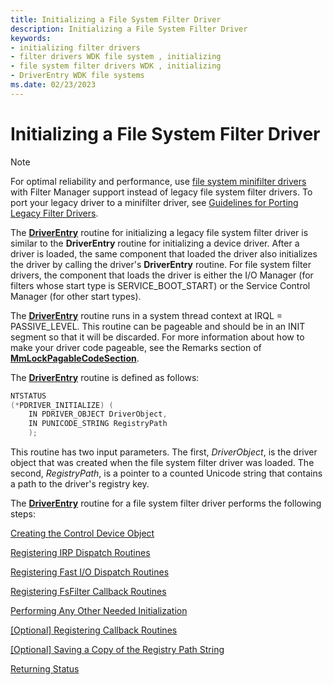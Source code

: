 ```yaml
---
title: Initializing a File System Filter Driver
description: Initializing a File System Filter Driver
keywords:
- initializing filter drivers
- filter drivers WDK file system , initializing
- file system filter drivers WDK , initializing
- DriverEntry WDK file systems
ms.date: 02/23/2023
---
```


# Initializing a File System Filter Driver

> [!NOTE]
> For optimal reliability and performance, use [file system minifilter drivers](./filter-manager-concepts.md) with Filter Manager support instead of legacy file system filter drivers. To port your legacy driver to a minifilter driver, see [Guidelines for Porting Legacy Filter Drivers](guidelines-for-porting-legacy-filter-drivers.md).

The [**DriverEntry**](/windows-hardware/drivers/ddi/wdm/nc-wdm-driver_initialize) routine for initializing a legacy file system filter driver is similar to the **DriverEntry** routine for initializing a device driver. After a driver is loaded, the same component that loaded the driver also initializes the driver by calling the driver's **DriverEntry** routine. For file system filter drivers, the component that loads the driver is either the I/O Manager (for filters whose start type is SERVICE_BOOT_START) or the Service Control Manager (for other start types).

The [**DriverEntry**](/windows-hardware/drivers/ddi/wdm/nc-wdm-driver_initialize) routine runs in a system thread context at IRQL = PASSIVE_LEVEL. This routine can be pageable and should be in an INIT segment so that it will be discarded. For more information about how to make your driver code pageable, see the Remarks section of [**MmLockPagableCodeSection**](/windows-hardware/drivers/ddi/wdm/nf-wdm-mmlockpagablecodesection).

The [**DriverEntry**](/windows-hardware/drivers/ddi/wdm/nc-wdm-driver_initialize) routine is defined as follows:

```cpp
NTSTATUS 
(*PDRIVER_INITIALIZE) ( 
    IN PDRIVER_OBJECT DriverObject, 
    IN PUNICODE_STRING RegistryPath 
    ); 
```

This routine has two input parameters. The first, *DriverObject*, is the driver object that was created when the file system filter driver was loaded. The second, *RegistryPath*, is a pointer to a counted Unicode string that contains a path to the driver's registry key.

The [**DriverEntry**](/windows-hardware/drivers/ddi/wdm/nc-wdm-driver_initialize) routine for a file system filter driver performs the following steps:

[Creating the Control Device Object](creating-the-control-device-object.md)

[Registering IRP Dispatch Routines](registering-irp-dispatch-routines.md)

[Registering Fast I/O Dispatch Routines](registering-fast-i-o-dispatch-routines.md)

[Registering FsFilter Callback Routines](registering-fsfilter-callback-routines.md)

[Performing Any Other Needed Initialization](performing-any-other-needed-initialization.md)

[\[Optional\] Registering Callback Routines](-optional--registering-callback-routines.md)

[\[Optional\] Saving a Copy of the Registry Path String](-optional--saving-a-copy-of-the-registry-path-string.md)

[Returning Status](returning-status.md)
